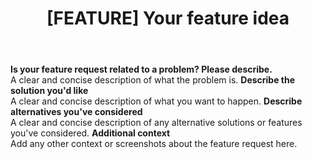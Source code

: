 ﻿---
name: Feature request
about: Suggest an idea for this project
title: "[FEATURE] Your feature idea"
labels: enhancement
assignees: ''
---
**Is your feature request related to a problem? Please describe.**  
A clear and concise description of what the problem is.
**Describe the solution you'd like**  
A clear and concise description of what you want to happen.
**Describe alternatives you've considered**  
A clear and concise description of any alternative solutions or features you've considered.
**Additional context**  
Add any other context or screenshots about the feature request here.
